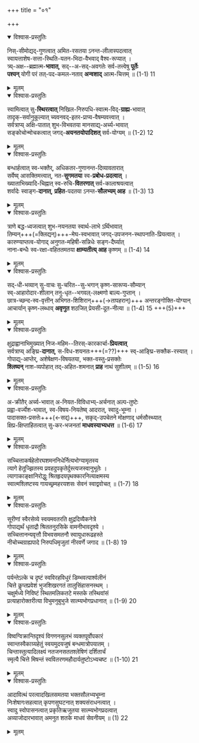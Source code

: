 +++
title = "०१"

+++

<details open><summary>विश्वास-प्रस्तुतिः</summary>

निस्-सीमोद्यद्-गुणत्वात् अमित-रसतया ऽनन्त-लीलास्पदत्वात्  
स्वायत्ताशेष-सत्ता-स्थिति-यतन-भिदा-वैभवाद् वैश्व-रूप्यात् ।  
त्र्य्-अक्ष--ब्रह्मात्म-**भावात्**, सद्--अ-सद्-अवगतेः सर्व-तत्त्वेषु **पूर्तेः**  
**पश्यन्** योगी परं तत्-पद-कमल-नताव् **अन्वशाद्** आत्म-चित्तम् ॥ (1-1) 11
</details>

<details><summary>मूलम्</summary>

निस्सीमोद्यद्गुणत्वात् अमितरसतया अनन्तलीलास्पदत्वात्  
स्वायत्ताशेषसत्तास्थितियतनभिदावैभवात् वैश्वरूप्यात् ।  
त्र्यक्षब्रह्मात्मभावात् सदसदवगतेः सर्वतत्त्वेषु पूर्तेः  
पश्यन् योगी परं तत्पदकमलनतावन्वशादात्मचित्तम् ॥ (1-1) 11
</details>



<details open><summary>विश्वास-प्रस्तुतिः</summary>

स्वामित्वात् सु-**स्थिरत्वात्** निखिल-निरुपधि-स्वात्म-विद्-**ग्राह्य**-भावात्  
तादृक्-सर्वानुकूल्यात् च्यवनवद्-इतर-प्राप्य-वैषम्यवत्त्वात् ।  
सर्वत्राप्य् अक्षि-पातात् शुभ-विभवतया मानसाद्य्-अर्च्य-भावात्  
सङ्कोचोन्मोचकत्वात् जगद्-**अयनतयोपादिशत्** सर्व-योग्यम् ॥ (1-2) 12
</details>

<details><summary>मूलम्</summary>

स्वामित्वात् सुस्थिरत्वात् निखिलनिरुपधिस्वात्मविद्ग्राह्यभावात्  
तादृक्सर्वानुकूल्यात् च्यवनवदितरप्राप्यवैषम्यवत्त्वात् ।  
सर्वत्राप्यक्षिपातात् शुभविभवतया मानसाद्यर्च्यभावात्  
सङ्कोचोन्मोचकत्वात् जगदयनतयोपादिशत् सर्वयोग्यम् ॥ (1-2) 12
</details>



<details open><summary>विश्वास-प्रस्तुतिः</summary>

बन्धार्हत्वात् स्व-भक्तैर्, अधिकतर-गुणानन्त-दिव्यावतारात्  
सर्वेष्व् आसक्तिमत्त्वात्, नत-**सुगमतया** स्व-**प्रबोध-प्रदत्वात्** ।  
ख्याताभिख्यादि-चिह्नात् स्व-रुचि-**वितरणात्** सर्व-कालाश्रयत्वात्  
शर्वादेः स्वाङ्ग-**दानात्**, **प्रहित**-पदतया ऽनन्त-**सौलभ्यम् आह** ॥ (1-3) 13
</details>

<details><summary>मूलम्</summary>

बन्धार्हत्वात् स्वभक्तैः अधिकतरगुणानन्तदिव्यावतारात्  
सर्वेष्वासक्तिमत्त्वात् नतसुगमतया स्वप्रबोधप्रदत्वात् ।  
ख्याताभिख्यादिचिह्नात् स्वरुचिवितरणात् सर्वकालाश्रयत्वात्  
शर्वादेः स्वाङ्गदानात् प्रहितपदतयाऽनन्तसौलभ्यमाह ॥ (1-3) 13
</details>



<details open><summary>विश्वास-प्रस्तुतिः</summary>

त्राणे बद्ध-ध्वजत्वात् शुभ-नयनतया स्वार्थ-लाभे ऽर्थिभावात्  
तिम्यन्+++(=क्लिद्यन्)+++-मेघ-स्वभावात् जगद्-उपजनन-स्थापनाति-प्रियत्वात् ।  
कारुण्याप्तत्व-योगाद् अनुगत-महिषी-सन्निधेः सङ्ग-दैर्घ्यात्  
नाना-बन्धैः स्व-रक्षा-वहिततमतया **क्षाम्यतीत्य् आह** कृष्णम् ॥ (1-4) 14
</details>

<details><summary>मूलम्</summary>

त्राणे बद्धध्वजत्वात् शुभनयनतया स्वार्थलाभेऽर्थिभावात्  
तिम्यन्मेघस्वभावात् जगदुपजननस्थापनातिप्रियत्वात् ।  
कारुण्याप्तत्वयोगात् अनुगतमहिषीसन्निधेः सङ्गदैर्घ्यात्  
नानाबन्धैः स्वरक्षावहिततमतया क्षाम्यतीत्याह कृष्णम् ॥ (1-4) 14
</details>



<details open><summary>विश्वास-प्रस्तुतिः</summary>

सद्-धी-भव्यान् सु-वाचः सु-चरित--सु-भगान् कृष्ण-सारूप्य-सौम्यान्  
स्व्-आहारोदार-शीलान् तनु-धृत--भगवल्-लक्ष्मणो बाल्य-गुप्तान् ।  
छात्र-च्छन्द-स्व-वृत्तीन् अभिगत-शिशिरान्+++(→तापहरान्)+++ अन्तरङ्गोक्ति-योग्यान्  
आचार्यान् कृष्ण-लब्धाव् **अवृणुत** शठजित् प्रेयसी-दूत-नीत्या ॥ (1-4) 15 +++(5)+++
</details>

<details><summary>मूलम्</summary>

सद्धीभव्यान् सुवाचः सुचरितसुभगान् कृष्णसारूप्यसौम्यान्  
स्वाहारोदारशीलान् तनुधृतभगवल्लक्ष्मणो बाल्यगुप्तान् ।  
छात्रच्छन्दस्ववृत्तीन् अभिगतशिशिरान् अन्तरङ्गोक्तियोग्यान्  
आचार्यान् कृष्णलब्धाववृणुत शठजित् प्रेयसीदूतनीत्या ॥ (1-4) 15
</details>



<details open><summary>विश्वास-प्रस्तुतिः</summary>

क्षुद्राह्वानाभिमुख्यात् निज-महिम--तिरस्-कारकार्चा-**प्रियत्वात्**  
सर्वत्राप्य् अङ्घ्रि-**दानात्**, स-विध-शयनतः+++(=??)+++ स्व्-आङ्घ्रि-सक्तैक-रस्यात् ।  
गोपाद्य्-आप्तेर्, अशेषेक्षण-विषयतया, भक्त-वस्तु-प्रसक्तेः  
**श्लिष्यन्** नाश-व्यपोहात् तद्-अहित-शमनात् **प्राह** नाथं सुशीलम् ॥ (1-5) 16
</details>

<details><summary>मूलम्</summary>

क्षुद्राह्वानाभिमुख्यात् निजमहिमतिरस्कारकार्चाप्रियत्वात्  
सर्वत्राप्यङ्घ्रिदानात् सविधशयनतः स्वाङ्घ्रिसक्तैकरस्यात् ।  
गोपाद्याप्तेः अशेषेक्षणविषयतया भक्तवस्तुप्रसक्तेः  
श्लिष्यन्नाशव्यपोहात् तदहितशमनात् प्राह नाथं सुशीलम् ॥ (1-5) 16
</details>



<details open><summary>विश्वास-प्रस्तुतिः</summary>

अ-क्रीतैर् अर्च्य-भावात् अ-नियत-विविधाभ्य्-अर्चनात् अल्प-तुष्टेः  
प्रह्वा-वर्ज्येश-भावात्, स्व-विषय-नियतेष्व् आदरात्, स्वादु-भूम्ना ।  
पादासक्त-प्रसत्तेः+++(←सद्)+++, सकृद्-उपचेतने मोक्षणाद् धर्मसौस्थ्यात्  
क्षिप्र-क्षिप्ताहितत्वात् सु-कर-भजनतां **माधवस्याभ्यधत्त** ॥ (1-6) 17
</details>

<details><summary>मूलम्</summary>

अक्रीतैरर्च्यभावात् अनियतविविधाभ्यर्चनात् अल्पतुष्टेः  
प्रह्वावर्ज्येशभावात् स्वविषयनियतेष्वादरात् स्वादुभूम्ना ।  
पादासक्तप्रसत्तेः सकृदुपचेतने मोक्षणात् धर्मसौस्थ्यात्  
क्षिप्रक्षिप्ताहितत्वात् सुकरभजनतां माधवस्याभ्यधत्त ॥ (1-6) 17
</details>



<details open><summary>विश्वास-प्रस्तुतिः</summary>

सच्चित्ताकर्षहेतोरघशमननिधेर्नित्यभोग्यामृतस्य  
त्यागे हेतूज्झितस्य प्रवहदुपकृतेर्दुस्त्यजस्वानुभूतेः ।  
त्यागाकाङ्क्षानिरोद्धुः श्रितहृदयपृथक्कारनित्याक्षमस्य  
स्वात्मश्लिष्टस्य गायच्छ्रमहरयशसः सेवनं स्वाद्ववोचत् ॥ (1-7) 18
</details>

<details><summary>मूलम्</summary>

सच्चित्ताकर्षहेतोरघशमननिधेर्नित्यभोग्यामृतस्य  
त्यागे हेतूज्झितस्य प्रवहदुपकृतेर्दुस्त्यजस्वानुभूतेः ।  
त्यागाकाङ्क्षानिरोद्धुः श्रितहृदयपृथक्कारनित्याक्षमस्य  
स्वात्मश्लिष्टस्य गायच्छ्रमहरयशसः सेवनं स्वाद्ववोचत् ॥ (1-7) 18
</details>



<details open><summary>विश्वास-प्रस्तुतिः</summary>

सूरीणां स्वैरसेव्ये स्वयमवतरति क्षुद्रदिव्यैकनेत्रे  
गोपाद्यर्थं धृताद्रौ श्रिततनुरसिके वामनीभावदृश्ये ।  
सच्चित्तानन्यवृत्तौ विभवसमतनौ स्वायुधारूढहस्ते  
नीचोच्चग्राह्यपादे निरुपधिमृजुतां नीरवर्णे जगाद ॥ (1-8) 19
</details>

<details><summary>मूलम्</summary>

सूरीणां स्वैरसेव्ये स्वयमवतरति क्षुद्रदिव्यैकनेत्रे  
गोपाद्यर्थं धृताद्रौ श्रिततनुरसिके वामनीभावदृश्ये ।  
सच्चित्तानन्यवृत्तौ विभवसमतनौ स्वायुधारूढहस्ते  
नीचोच्चग्राह्यपादे निरुपधिमृजुतां नीरवर्णे जगाद ॥ (1-8) 19
</details>



<details open><summary>विश्वास-प्रस्तुतिः</summary>

पर्यन्तेऽत्के च दृष्टं स्वविरहविधुरं डिम्भवत्पार्श्वलीनं  
चित्ते कॢप्तप्रवेशं भुजशिखरगतं तालुसिंहासनस्थम् ।  
चक्षुर्मध्ये निविष्टं स्थितमलिकतटे मस्तके तस्थिवांसं  
प्रत्याहारोक्तरीत्या विभुमनुबुभुजे सात्म्यभोगप्रधानात् ॥ (1-9) 20
</details>

<details><summary>मूलम्</summary>

पर्यन्तेऽत्के च दृष्टं स्वविरहविधुरं डिम्भवत्पार्श्वलीनं  
चित्ते कॢप्तप्रवेशं भुजशिखरगतं तालुसिंहासनस्थम् ।  
चक्षुर्मध्ये निविष्टं स्थितमलिकतटे मस्तके तस्थिवांसं  
प्रत्याहारोक्तरीत्या विभुमनुबुभुजे सात्म्यभोगप्रधानात् ॥ (1-9) 20
</details>



<details open><summary>विश्वास-प्रस्तुतिः</summary>

विष्वग्विक्रान्तिदृश्यं विगणनसुलभं व्यक्तपूर्वोपकारं  
स्वान्तस्वैकाग्र्यहेतुं स्वयमुदयजुषं बन्धमात्रोपयातम् ।  
चिन्तास्तुत्यादिलक्ष्यं नतजनसततश्लेषिणं दर्शितार्चं  
स्मृत्यै चित्ते मिषन्तं स्ववितरणमहौदार्यतुष्टोऽभ्यचष्ट ॥ (1-10) 21
</details>

<details><summary>मूलम्</summary>

विष्वग्विक्रान्तिदृश्यं विगणनसुलभं व्यक्तपूर्वोपकारं  
स्वान्तस्वैकाग्र्यहेतुं स्वयमुदयजुषं बन्धमात्रोपयातम् ।  
चिन्तास्तुत्यादिलक्ष्यं नतजनसततश्लेषिणं दर्शितार्चं  
स्मृत्यै चित्ते मिषन्तं स्ववितरणमहौदार्यतुष्टोऽभ्यचष्ट ॥ (1-10) 21
</details>



<details open><summary>विश्वास-प्रस्तुतिः</summary>

आदावित्थं परत्वादखिलसमतया भक्तसौलभ्यभूम्ना  
निःशेषागःसहत्वात् कृपणसुघटनात् शक्यसंराधनत्वात् ।  
स्वादु स्वोपासनत्वात् प्रकृतिऋजुतया सात्म्यभोगप्रदत्वात्  
अव्याजोदारभावात् अमनुत शतके माधवं सेवनीयम् ॥ (1) 22
</details>

<details><summary>मूलम्</summary>

आदावित्थं परत्वादखिलसमतया भक्तसौलभ्यभूम्ना  
निःशेषागःसहत्वात् कृपणसुघटनात् शक्यसंराधनत्वात् ।  
स्वादु स्वोपासनत्वात् प्रकृतिऋजुतया सात्म्यभोगप्रदत्वात्  
अव्याजोदारभावात् अमनुत शतके माधवं सेवनीयम् ॥ (1) 22
</details>
